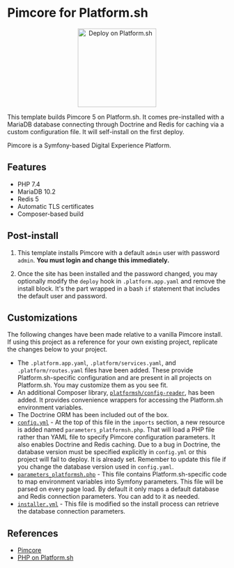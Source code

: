 # Pimcore for Platform.sh

<p align="center">
<a href="https://console.platform.sh/projects/create-project?template=https://raw.githubusercontent.com/platformsh/template-builder/master/templates/pimcore/.platform.template.yaml&utm_content=pimcore&utm_source=github&utm_medium=button&utm_campaign=deploy_on_platform">
    <img src="https://platform.sh/images/deploy/lg-blue.svg" alt="Deploy on Platform.sh" width="180px" />
</a>
</p>

This template builds Pimcore 5 on Platform.sh.  It comes pre-installed with a MariaDB database connecting through Doctrine and Redis for caching via a custom configuration file.  It will self-install on the first deploy.

Pimcore is a Symfony-based Digital Experience Platform.

## Features

* PHP 7.4
* MariaDB 10.2
* Redis 5
* Automatic TLS certificates
* Composer-based build

## Post-install

1. This template installs Pimcore with a default `admin` user with password `admin`.  **You must login and change this immediately.**

2. Once the site has been installed and the password changed, you may optionally modify the `deploy` hook in `.platform.app.yaml` and remove the install block.  It's the part wrapped in a bash `if` statement that includes the default user and password.

## Customizations

The following changes have been made relative to a vanilla Pimcore install.  If using this project as a reference for your own existing project, replicate the changes below to your project.

* The `.platform.app.yaml`, `.platform/services.yaml`, and `.platform/routes.yaml` files have been added.  These provide Platform.sh-specific configuration and are present in all projects on Platform.sh.  You may customize them as you see fit.
* An additional Composer library, [`platformsh/config-reader`](https://github.com/platformsh/config-reader-php), has been added.  It provides convenience wrappers for accessing the Platform.sh environment variables.
* The Doctrine ORM has been included out of the box.
* [`config.yml`](/app/config/config.yml) - At the top of this file in the `imports` section, a new resource is added named `parameters_platformsh.php`.  That will load a PHP file rather than YAML file to specify Pimcore configuration parameters.  It also enables Doctrine and Redis caching.  Due to a bug in Doctrine, the database version must be specified explicitly in `config.yml` or this project will fail to deploy.  It is already set.  Remember to update this file if you change the database version used in `config.yaml`.
* [`parameters_platformsh.php`](/app/config/parameters_platformsh.php) - This file contains Platform.sh-specific code to map environment variables into Symfony parameters. This file will be parsed on every page load. By default it only maps a default database and Redis connection parameters. You can add to it as needed.
* [`installer.yml`](/app/config/installer.yml) - This file is modified so the install process can retrieve the database connection parameters.

## References

* [Pimcore](https://pimcore.com/)
* [PHP on Platform.sh](https://docs.platform.sh/languages/php.html)
